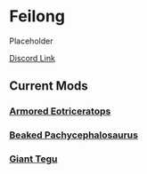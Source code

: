 # Feilong

Placeholder

[Discord Link](#)

## Current Mods

### [Armored Eotriceratops](https://guides.gsh-servers.com/Pages/Path%20of%20Titans/Guides/Curve%20Overrides/Modded%20Dinosaurs/Feilong/Mod-Armored-Eotriceratops.html)
### [Beaked Pachycephalosaurus](https://guides.gsh-servers.com/Pages/Path%20of%20Titans/Guides/Curve%20Overrides/Modded%20Dinosaurs/Feilong/Mod-Armored-Beaked-Pachycephalosaurus.html)
### [Giant Tegu](https://guides.gsh-servers.com/Pages/Path%20of%20Titans/Guides/Curve%20Overrides/Modded%20Dinosaurs/Feilong/Mod-Giant-Tegu.html)